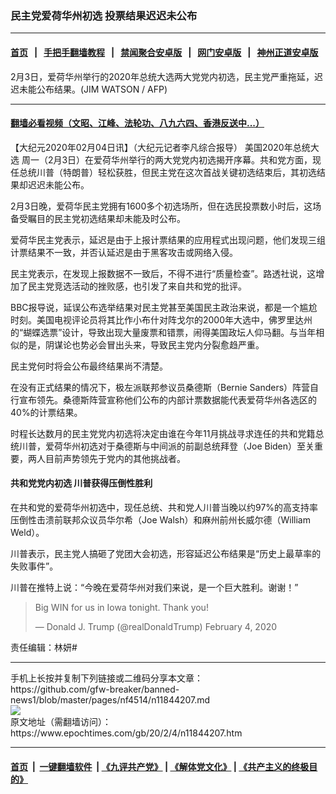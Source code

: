 ### 民主党爱荷华州初选 投票结果迟迟未公布
------------------------

#### [首页](https://github.com/gfw-breaker/banned-news1/blob/master/README.md) &nbsp;&nbsp;|&nbsp;&nbsp; [手把手翻墙教程](https://github.com/gfw-breaker/guides/wiki) &nbsp;&nbsp;|&nbsp;&nbsp; [禁闻聚合安卓版](https://github.com/gfw-breaker/bn-android) &nbsp;&nbsp;|&nbsp;&nbsp; [网门安卓版](https://github.com/oGate2/oGate) &nbsp;&nbsp;|&nbsp;&nbsp; [神州正道安卓版](https://github.com/SzzdOgate/update) 



<div><img alt="" class="aligncenter wp-post-image" src="https://i.epochtimes.com/assets/uploads/2020/02/000_1OO60L-600x400.jpg"/>
<div class="red16 caption">
 2月3日，爱荷华州举行的2020年总统大选两大党党内初选，民主党严重拖延，迟迟未能公布结果。(JIM WATSON / AFP)
</div>
</div><hr/>

#### [翻墙必看视频（文昭、江峰、法轮功、八九六四、香港反送中...）](https://github.com/gfw-breaker/banned-news1/blob/master/pages/link3.md)

<div><p>
 【大纪元2020年02月04日讯】（大纪元记者李凡综合报导）
 <ok href="https://www.epochtimes.com/gb/tag/%E7%BE%8E%E5%9B%BD2020%E5%B9%B4%E6%80%BB%E7%BB%9F%E5%A4%A7%E9%80%89.html">
  美国2020年总统大选
 </ok>
 周一（2月3日）在爱荷华州举行的两大党党内初选揭开序幕。共和党方面，现任总统川普（特朗普）轻松获胜，但民主党在这次首战关键初选结束后，其初选结果却迟迟未能公布。
</p>
<p>
 2月3日晚，爱荷华民主党拥有1600多个初选场所，但在选民投票数小时后，这场备受瞩目的民主党初选结果却未能及时公布。
</p>
<p>
 爱荷华民主党表示，延迟是由于上报计票结果的应用程式出现问题，他们发现三组计票结果不一致，并否认延迟是由于黑客攻击或网络入侵。
</p>
<p>
 民主党表示，在发现上报数据不一致后，不得不进行“质量检查”。路透社说，这增加了民主党竞选活动的挫败感，也引发了来自共和党的批评。
</p>
<p>
 BBC报导说，延误公布选举结果对民主党甚至美国民主政治来说，都是一个尴尬时刻。美国电视评论员将其比作小布什对阵戈尔的2000年大选中，佛罗里达州的“蝴蝶选票”设计，导致出现大量废票和错票，闹得美国政坛人仰马翻。与当年相似的是，阴谋论也势必会冒出头来，导致民主党内分裂愈趋严重。
</p>
<p>
 民主党何时将会公布最终结果尚不清楚。
</p>
<p>
 在没有正式结果的情况下，极左派联邦参议员桑德斯（Bernie Sanders）阵营自行宣布领先。桑德斯阵营宣称他们公布的内部计票数据能代表爱荷华州各选区的40%的计票结果。
</p>
<p>
 时程长达数月的民主党党内初选将决定由谁在今年11月挑战寻求连任的共和党籍总统川普，爱荷华州初选对于桑德斯与中间派的前副总统拜登（Joe Biden）至关重要，两人目前声势领先于党内的其他挑战者。
</p>
<h4>
 共和党党内初选 川普获得压倒性胜利
</h4>
<p>
 在共和党的爱荷华州初选中，现任总统、共和党人川普当晚以约97%的高支持率压倒性击溃前联邦众议员华尔希（Joe Walsh）和麻州前州长威尔德（William Weld）。
</p>
<p>
 川普表示，民主党人搞砸了党团大会初选，形容延迟公布结果是“历史上最草率的失败事件”。
</p>
<p>
 川普在推特上说：“今晚在爱荷华州对我们来说，是一个巨大胜利。谢谢！”
</p>
<p>
</p>
<blockquote class="twitter-tweet">
 <p dir="ltr" lang="en">
  Big WIN for us in Iowa tonight. Thank you!
 </p>
 <p>
  — Donald J. Trump (@realDonaldTrump)
  <ok href="https://twitter.com/realDonaldTrump/status/1224550106462138368?ref_src=twsrc%5Etfw">
   February 4, 2020
  </ok>
 </p>
</blockquote>
<p>
 <p>
  责任编辑：林妍#
 </p>
</p></div>
<hr/>
手机上长按并复制下列链接或二维码分享本文章：<br/>
https://github.com/gfw-breaker/banned-news1/blob/master/pages/nf4514/n11844207.md <br/>
<a href='https://github.com/gfw-breaker/banned-news1/blob/master/pages/nf4514/n11844207.md'><img src='https://github.com/gfw-breaker/banned-news1/blob/master/pages/nf4514/n11844207.md.png'/></a> <br/>
原文地址（需翻墙访问）：https://www.epochtimes.com/gb/20/2/4/n11844207.htm


------------------------
#### [首页](https://github.com/gfw-breaker/banned-news1/blob/master/README.md) &nbsp;|&nbsp; [一键翻墙软件](https://github.com/gfw-breaker/nogfw/blob/master/README.md) &nbsp;| [《九评共产党》](https://github.com/gfw-breaker/9ping.md/blob/master/README.md#九评之一评共产党是什么) | [《解体党文化》](https://github.com/gfw-breaker/jtdwh.md/blob/master/README.md) | [《共产主义的终极目的》](https://github.com/gfw-breaker/gczydzjmd.md/blob/master/README.md)


<img src='http://gfw-breaker.win/banned-news/pages/nf4514/n11844207.md' width='0px' height='0px'/>